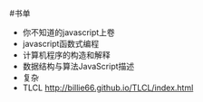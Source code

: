 #书单
- 你不知道的javascript上卷
- javascript函数式编程
- 计算机程序的构造和解释
- 数据结构与算法JavaScript描述
- 复杂
- TLCL http://billie66.github.io/TLCL/index.html